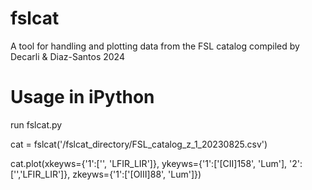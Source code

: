 # fslcat
A tool for handling and plotting data from the FSL catalog compiled by Decarli &amp; Diaz-Santos 2024

# Usage in iPython

run fslcat.py

cat = fslcat('/fslcat_directory/FSL_catalog_z_1_20230825.csv')

cat.plot(xkeyws={'1':['', 'LFIR_LIR']}, ykeyws={'1':['[CII]158', 'Lum'], '2':['','LFIR_LIR']}, zkeyws={'1':['[OIII]88', 'Lum']})
